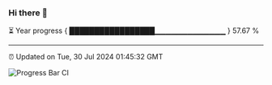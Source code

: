 ### Hi there 👋

⏳ Year progress { █████████████████▁▁▁▁▁▁▁▁▁▁▁▁▁ } 57.67 %

---

⏰ Updated on Tue, 30 Jul 2024 01:45:32 GMT

![Progress Bar CI](https://github.com/IshwaranRudhara/GIT-ACTION/workflows/Progress%20Bar%20CI/badge.svg)
